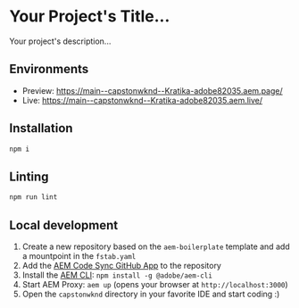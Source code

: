 # Your Project's Title...
Your project's description...

## Environments
- Preview: https://main--capstonwknd--Kratika-adobe82035.aem.page/
- Live: https://main--capstonwknd--Kratika-adobe82035.aem.live/

## Installation

```sh
npm i
```

## Linting

```sh
npm run lint
```

## Local development

1. Create a new repository based on the `aem-boilerplate` template and add a mountpoint in the `fstab.yaml`
1. Add the [AEM Code Sync GitHub App](https://github.com/apps/aem-code-sync) to the repository
1. Install the [AEM CLI](https://github.com/adobe/helix-cli): `npm install -g @adobe/aem-cli`
1. Start AEM Proxy: `aem up` (opens your browser at `http://localhost:3000`)
1. Open the `capstonwknd` directory in your favorite IDE and start coding :)
